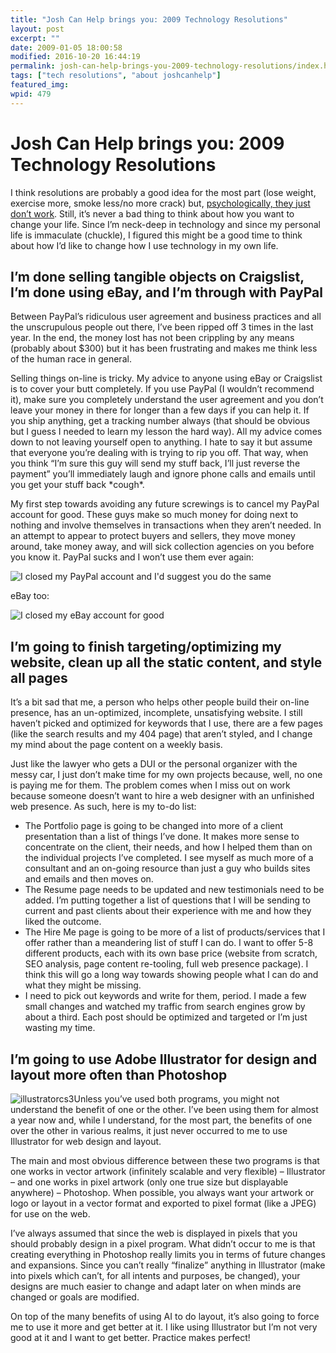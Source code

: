 ```yaml
---
title: "Josh Can Help brings you: 2009 Technology Resolutions"
layout: post
excerpt: ""
date: 2009-01-05 18:00:58
modified: 2016-10-20 16:44:19
permalink: josh-can-help-brings-you-2009-technology-resolutions/index.html
tags: ["tech resolutions", "about joshcanhelp"]
featured_img: 
wpid: 479
---
```


# Josh Can Help brings you: 2009 Technology Resolutions

I think resolutions are probably a good idea for the most part (lose weight, exercise more, smoke less/no more crack) but, [psychologically, they just don’t work](http://www.boston.com/lifestyle/articles/2009/01/01/why_is_change_so_hard/?page=full). Still, it’s never a bad thing to think about how you want to change your life. Since I’m neck-deep in technology and since my personal life is immaculate (chuckle), I figured this might be a good time to think about how I’d like to change how I use technology in my own life.

I’m done selling tangible objects on Craigslist, I’m done using eBay, and I’m through with PayPal
-------------------------------------------------------------------------------------------------

Between PayPal’s ridiculous user agreement and business practices and all the unscrupulous people out there, I’ve been ripped off 3 times in the last year. In the end, the money lost has not been crippling by any means (probably about $300) but it has been frustrating and makes me think less of the human race in general.

Selling things on-line is tricky. My advice to anyone using eBay or Craigslist is to cover your butt completely. If you use PayPal (I wouldn’t recommend it), make sure you completely understand the user agreement and you don’t leave your money in there for longer than a few days if you can help it. If you ship anything, get a tracking number always (that should be obvious but I guess I needed to learn my lesson the hard way). All my advice comes down to not leaving yourself open to anything. I hate to say it but assume that everyone you’re dealing with is trying to rip you off. That way, when you think “I’m sure this guy will send my stuff back, I’ll just reverse the payment” you’ll immediately laugh and ignore phone calls and emails until you get your stuff back \*cough\*.

My first step towards avoiding any future screwings is to cancel my PayPal account for good. These guys make so much money for doing next to nothing and involve themselves in transactions when they aren’t needed. In an attempt to appear to protect buyers and sellers, they move money around, take money away, and will sick collection agencies on you before you know it. PayPal sucks and I won’t use them ever again:

![I closed my PayPal account and I'd suggest you do the same](/_images/2009/01/paypal_close.jpg "I closed my PayPal account and I'd suggest you do the same")

eBay too:

![I closed my eBay account for good](/_images/2009/01/ebay_close.jpg "I closed my eBay account for good")

I’m going to finish targeting/optimizing my website, clean up all the static content, and style all pages
---------------------------------------------------------------------------------------------------------

It’s a bit sad that me, a person who helps other people build their on-line presence, has an un-optimized, incomplete, unsatisfying website. I still haven’t picked and optimized for keywords that I use, there are a few pages (like the search results and my 404 page) that aren’t styled, and I change my mind about the page content on a weekly basis.

Just like the lawyer who gets a DUI or the personal organizer with the messy car, I just don’t make time for my own projects because, well, no one is paying me for them. The problem comes when I miss out on work because someone doesn’t want to hire a web designer with an unfinished web presence. As such, here is my to-do list:

- The Portfolio page is going to be changed into more of a client presentation than a list of things I’ve done. It makes more sense to concentrate on the client, their needs, and how I helped them than on the individual projects I’ve completed. I see myself as much more of a consultant and an on-going resource than just a guy who builds sites and emails and then moves on.
- The Resume page needs to be updated and new testimonials need to be added. I’m putting together a list of questions that I will be sending to current and past clients about their experience with me and how they liked the outcome.
- The Hire Me page is going to be more of a list of products/services that I offer rather than a meandering list of stuff I can do. I want to offer 5-8 different products, each with its own base price (website from scratch, SEO analysis, page content re-tooling, full web presence package). I think this will go a long way towards showing people what I can do and what they might be missing.
- I need to pick out keywords and write for them, period. I made a few small changes and watched my traffic from search engines grow by about a third. Each post should be optimized and targeted or I’m just wasting my time.

I’m going to use Adobe Illustrator for design and layout more often than Photoshop
----------------------------------------------------------------------------------

![illustratorcs3](/_images/2009/01/illustratorcs3-150x150.jpg)Unless you’ve used both programs, you might not understand the benefit of one or the other. I’ve been using them for almost a year now and, while I understand, for the most part, the benefits of one over the other in various realms, it just never occurred to me to use Illustrator for web design and layout.

The main and most obvious difference between these two programs is that one works in vector artwork (infinitely scalable and very flexible) – Illustrator – and one works in pixel artwork (only one true size but displayable anywhere) – Photoshop. When possible, you always want your artwork or logo or layout in a vector format and exported to pixel format (like a JPEG) for use on the web.

I’ve always assumed that since the web is displayed in pixels that you should probably design in a pixel program. What didn’t occur to me is that creating everything in Photoshop really limits you in terms of future changes and expansions. Since you can’t really “finalize” anything in Illustrator (make into pixels which can’t, for all intents and purposes, be changed), your designs are much easier to change and adapt later on when minds are changed or goals are modified.

On top of the many benefits of using AI to do layout, it’s also going to force me to use it more and get better at it. I like using Illustrator but I’m not very good at it and I want to get better. Practice makes perfect!